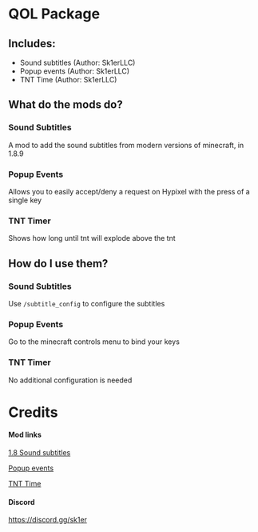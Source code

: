 # QOL Package

## Includes:

- Sound subtitles (Author: Sk1erLLC)
- Popup events (Author: Sk1erLLC)
- TNT Time (Author: Sk1erLLC)

## What do the mods do?

### Sound Subtitles

A mod to add the sound subtitles from modern versions of minecraft, in 1.8.9

### Popup Events

Allows you to easily accept/deny a request on Hypixel with the press of a single key

### TNT Timer

Shows how long until tnt will explode above the tnt

## How do I use them?

### Sound Subtitles

Use `/subtitle_config` to configure the subtitles

### Popup Events

Go to the minecraft controls menu to bind your keys

### TNT Timer

No additional configuration is needed

# Credits

#### Mod links
[1.8 Sound subtitles](https://sk1er.club/mods/subtitles_mod)

[Popup events](https://sk1er.club/mods/popup_events)

[TNT Time](https://sk1er.club/mods/tnttime)


#### Discord
https://discord.gg/sk1er
